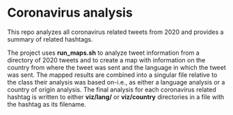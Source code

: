 # Coronavirus analysis

This repo analyzes all coronavirus related tweets from 2020 and provides a summary of related hashtags.

The project uses **run_maps.sh** to analyze tweet information from a directory of 2020 tweets and to create a map with information on the country from where the tweet was sent and the language in which the tweet was sent. The mapped results are combined into a singular file relative to the class their analysis was based on-i.e., as either a language analysis or a country of origin analysis. The final analysis for each coronavirus related hashtag is written to either **viz/lang/** or **viz/country** directories in a file with the hashtag as its filename.
